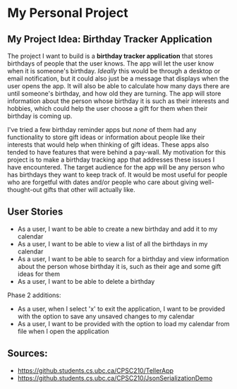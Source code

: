 # My Personal Project

## My Project Idea: Birthday Tracker Application

The project I want to build is a **birthday tracker application** that stores birthdays of people that the
user knows. The app will let the user know when it is someone's birthday. *Ideally* this would be through a
desktop or email notification, but it could also just be a message that displays when the user opens the
app. It will also be able to calculate how many days there are until someone's birthday, and how old they are
turning. The app will store information about the person whose birthday it is 
such as their interests and hobbies, which could help the user choose a gift for them when their birthday is 
coming up.

I've tried a few birthday reminder apps but *none* of them had any functionality to store gift ideas or information
about people like their interests that would help when thinking of gift ideas. These apps also tended to have
features that were behind a pay-wall. My motivation for this project is to make a birthday tracking app that
addresses these issues I have encountered. The target audience for the app will be any person who has birthdays they want to keep track of. It would
be most useful for people who are forgetful with dates and/or people who care about giving well-thought-out
gifts that other will actually like.

## User Stories
- As a user, I want to be able to create a new birthday and add it to my calendar
- As a user, I want to be able to view a list of all the birthdays in my calendar
- As a user, I want to be able to search for a birthday and view information about the person
whose birthday it is, such as their age and some gift ideas for them
- As a user, I want to be able to delete a birthday

Phase 2 additions:
- As a user, when I select 'x' to exit the application, I want to be provided with the option to save any unsaved
  changes to my calendar
- As a user, I want to be provided with the option to load my calendar from file when I open the application

## Sources:
- https://github.students.cs.ubc.ca/CPSC210/TellerApp
- https://github.students.cs.ubc.ca/CPSC210/JsonSerializationDemo
